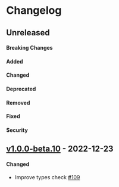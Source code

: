 # Changelog

## Unreleased

#### Breaking Changes

#### Added

#### Changed

#### Deprecated

#### Removed

#### Fixed

#### Security

## [v1.0.0-beta.10](https://github.com/liteflow-labs/libraries/releases/tag/v1.0.0-beta.10) - 2022-12-23

#### Changed

- Improve types check [#109](https://github.com/liteflow-labs/liteflow-js/pull/109)
